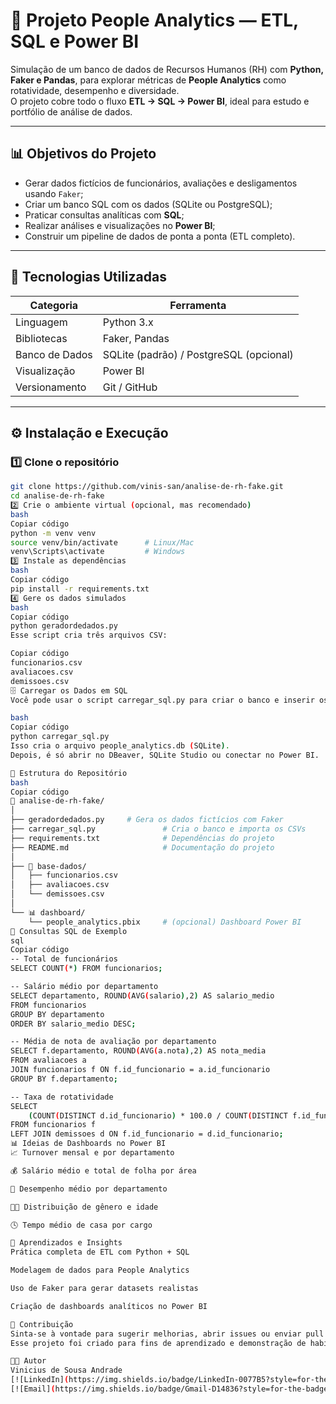# 💼 Projeto People Analytics — ETL, SQL e Power BI

Simulação de um banco de dados de Recursos Humanos (RH) com **Python, Faker e Pandas**, para explorar métricas de **People Analytics** como rotatividade, desempenho e diversidade.  
O projeto cobre todo o fluxo **ETL → SQL → Power BI**, ideal para estudo e portfólio de análise de dados.

---

## 📊 **Objetivos do Projeto**

- Gerar dados fictícios de funcionários, avaliações e desligamentos usando `Faker`;
- Criar um banco SQL com os dados (SQLite ou PostgreSQL);
- Praticar consultas analíticas com **SQL**;
- Realizar análises e visualizações no **Power BI**;
- Construir um pipeline de dados de ponta a ponta (ETL completo).

---

## 🧰 **Tecnologias Utilizadas**

| Categoria | Ferramenta |
|------------|-------------|
| Linguagem | Python 3.x |
| Bibliotecas | Faker, Pandas |
| Banco de Dados | SQLite (padrão) / PostgreSQL (opcional) |
| Visualização | Power BI |
| Versionamento | Git / GitHub |

---

## ⚙️ **Instalação e Execução**

### 1️⃣ Clone o repositório
```bash
git clone https://github.com/vinis-san/analise-de-rh-fake.git
cd analise-de-rh-fake
2️⃣ Crie o ambiente virtual (opcional, mas recomendado)
bash
Copiar código
python -m venv venv
source venv/bin/activate      # Linux/Mac
venv\Scripts\activate         # Windows
3️⃣ Instale as dependências
bash
Copiar código
pip install -r requirements.txt
4️⃣ Gere os dados simulados
bash
Copiar código
python geradordedados.py
Esse script cria três arquivos CSV:

Copiar código
funcionarios.csv
avaliacoes.csv
demissoes.csv
🗄️ Carregar os Dados em SQL
Você pode usar o script carregar_sql.py para criar o banco e inserir os dados:

bash
Copiar código
python carregar_sql.py
Isso cria o arquivo people_analytics.db (SQLite).
Depois, é só abrir no DBeaver, SQLite Studio ou conectar no Power BI.

🧩 Estrutura do Repositório
bash
Copiar código
📁 analise-de-rh-fake/
│
├── geradordedados.py     # Gera os dados fictícios com Faker
├── carregar_sql.py               # Cria o banco e importa os CSVs
├── requirements.txt              # Dependências do projeto
├── README.md                     # Documentação do projeto
│
├── 📂 base-dados/
│   ├── funcionarios.csv
│   ├── avaliacoes.csv
│   └── demissoes.csv
│
└── 📊 dashboard/
    └── people_analytics.pbix     # (opcional) Dashboard Power BI
🧮 Consultas SQL de Exemplo
sql
Copiar código
-- Total de funcionários
SELECT COUNT(*) FROM funcionarios;

-- Salário médio por departamento
SELECT departamento, ROUND(AVG(salario),2) AS salario_medio
FROM funcionarios
GROUP BY departamento
ORDER BY salario_medio DESC;

-- Média de nota de avaliação por departamento
SELECT f.departamento, ROUND(AVG(a.nota),2) AS nota_media
FROM avaliacoes a
JOIN funcionarios f ON f.id_funcionario = a.id_funcionario
GROUP BY f.departamento;

-- Taxa de rotatividade
SELECT 
    (COUNT(DISTINCT d.id_funcionario) * 100.0 / COUNT(DISTINCT f.id_funcionario)) AS turnover_percentual
FROM funcionarios f
LEFT JOIN demissoes d ON f.id_funcionario = d.id_funcionario;
📊 Ideias de Dashboards no Power BI
📈 Turnover mensal e por departamento

💰 Salário médio e total de folha por área

🧠 Desempenho médio por departamento

👩‍💼 Distribuição de gênero e idade

🕓 Tempo médio de casa por cargo

🌟 Aprendizados e Insights
Prática completa de ETL com Python + SQL

Modelagem de dados para People Analytics

Uso de Faker para gerar datasets realistas

Criação de dashboards analíticos no Power BI

🤝 Contribuição
Sinta-se à vontade para sugerir melhorias, abrir issues ou enviar pull requests!
Esse projeto foi criado para fins de aprendizado e demonstração de habilidades em dados.

🧑‍💻 Autor
Vinicius de Sousa Andrade
[![LinkedIn](https://img.shields.io/badge/LinkedIn-0077B5?style=for-the-badge&logo=linkedin&logoColor=white)](https://www.linkedin.com/in/vin%C3%ADcius-andrade-912295234/)
[![Email](https://img.shields.io/badge/Gmail-D14836?style=for-the-badge&logo=gmail&logoColor=white)](mailto:bsbvinidesousa@gmail.com)
